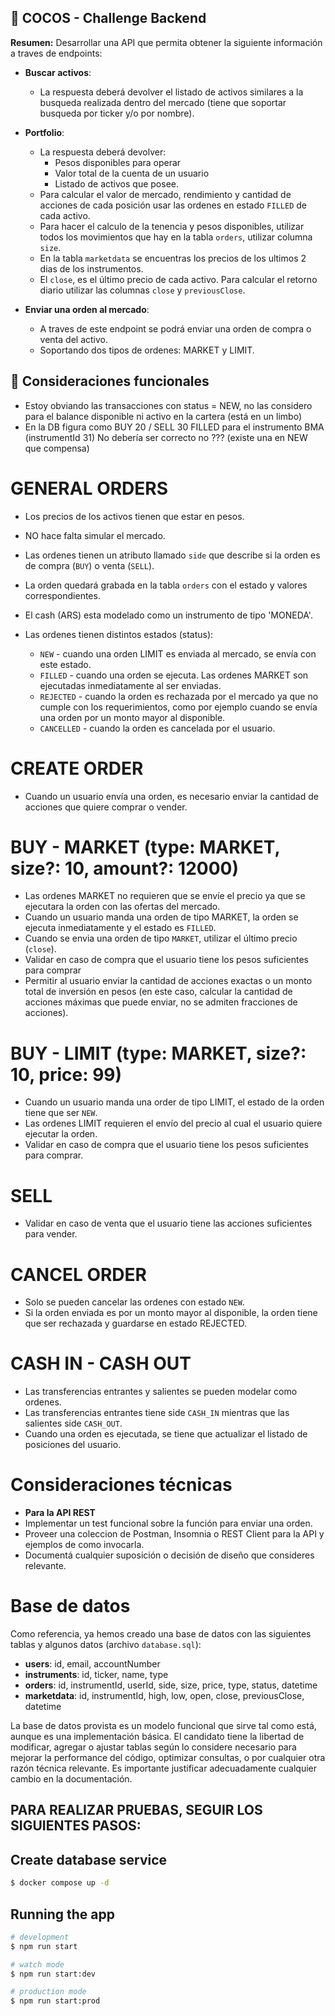 ## 📝 COCOS - Challenge Backend

**Resumen:**
Desarrollar una API que permita obtener la siguiente información a traves de endpoints:

- **Buscar activos**:
  - La respuesta deberá devolver el listado de activos similares a la busqueda realizada dentro del mercado (tiene que soportar busqueda por ticker y/o por nombre).

- **Portfolio**:
  - La respuesta deberá devolver:
      - Pesos disponibles para operar
      - Valor total de la cuenta de un usuario
      - Listado de activos que posee.
  - Para calcular el valor de mercado, rendimiento y cantidad de acciones de cada posición usar las ordenes en estado `FILLED` de cada activo.
  - Para hacer el calculo de la tenencia y pesos disponibles, utilizar todos los movimientos que hay en la tabla `orders`, utilizar columna `size`.
  - En la tabla `marketdata` se encuentras los precios de los ultimos 2 dias de los instrumentos. 
  - El `close`, es el último precio de cada activo. Para calcular el retorno diario utilizar las columnas `close` y `previousClose`.

- **Enviar una orden al mercado**:
  - A traves de este endpoint se podrá enviar una orden de compra o venta del activo.
  - Soportando dos tipos de ordenes: MARKET y LIMIT.


## 🔄 Consideraciones funcionales
- Estoy obviando las transacciones con status = NEW, no las considero para el balance disponible ni activo en la cartera (está en un limbo)
- En la DB figura como BUY 20 / SELL 30 FILLED para el instrumento BMA (instrumentId 31) No debería ser correcto no ??? (existe una en NEW que compensa)

# GENERAL ORDERS
- Los precios de los activos tienen que estar en pesos.
- NO hace falta simular el mercado.
- Las ordenes tienen un atributo llamado `side` que describe si la orden es de compra (`BUY`) o venta (`SELL`).
- La orden quedará grabada en la tabla `orders` con el estado y valores correspondientes.
- El cash (ARS) esta modelado como un instrumento de tipo 'MONEDA'.

- Las ordenes tienen distintos estados (status): 
    - `NEW` - cuando una orden LIMIT es enviada al mercado, se envía con este estado.
    - `FILLED` - cuando una orden se ejecuta. Las ordenes MARKET son ejecutadas inmediatamente al ser enviadas.
    - `REJECTED` - cuando la orden es rechazada por el mercado ya que no cumple con los requerimientos, como por ejemplo cuando se envía una orden por un monto mayor al disponible.
    - `CANCELLED` - cuando la orden es cancelada por el usuario.

# CREATE ORDER
  - Cuando un usuario envía una orden, es necesario enviar la cantidad de acciones que quiere comprar o vender.

  # BUY - MARKET (type: MARKET, size?: 10, amount?: 12000)
  - Las ordenes MARKET no requieren que se envíe el precio ya que se ejecutara la orden con las ofertas del mercado.
  - Cuando un usuario manda una orden de tipo MARKET, la orden se ejecuta inmediatamente y el estado es `FILLED`.
  - Cuando se envia una orden de tipo `MARKET`, utilizar el último precio (`close`).
  - Validar en caso de compra que el usuario tiene los pesos suficientes para comprar 
  - Permitir al usuario enviar la cantidad de acciones exactas o un monto total de inversión en pesos (en este caso, calcular la cantidad de acciones máximas que puede enviar, no se admiten fracciones de acciones).

  # BUY - LIMIT (type: MARKET, size?: 10, price: 99)
  - Cuando un usuario manda una order de tipo LIMIT, el estado de la orden tiene que ser `NEW`.
  - Las ordenes LIMIT requieren el envío del precio al cual el usuario quiere ejecutar la orden.
  - Validar en caso de compra que el usuario tiene los pesos suficientes para comprar.

  # SELL
  - Validar en caso de venta que el usuario tiene las acciones suficientes para vender.

  # CANCEL ORDER
  - Solo se pueden cancelar las ordenes con estado `NEW`.
  - Si la orden enviada es por un monto mayor al disponible, la orden tiene que ser rechazada y guardarse en estado REJECTED.

  # CASH IN - CASH OUT
  - Las transferencias entrantes y salientes se pueden modelar como ordenes. 
  - Las transferencias entrantes tiene side `CASH_IN` mientras que las salientes side `CASH_OUT`.
  - Cuando una orden es ejecutada, se tiene que actualizar el listado de posiciones del usuario.

# Consideraciones técnicas
- **Para la API REST**
- Implementar un test funcional sobre la función para enviar una orden.
- Proveer una coleccion de Postman, Insomnia o REST Client para la API y ejemplos de como invocarla.
- Documentá cualquier suposición o decisión de diseño que consideres relevante.

# Base de datos
Como referencia, ya hemos creado una base de datos con las siguientes tablas y algunos datos (archivo `database.sql`):
- **users**: id, email, accountNumber
- **instruments**: id, ticker, name, type
- **orders**: id, instrumentId, userId, side, size, price, type, status, datetime
- **marketdata**: id, instrumentId, high, low, open, close, previousClose, datetime

La base de datos provista es un modelo funcional que sirve tal como está, aunque es una implementación básica. El candidato tiene la libertad de modificar, agregar o ajustar tablas según lo considere necesario para mejorar la performance del código, optimizar consultas, o por cualquier otra razón técnica relevante. Es importante justificar adecuadamente cualquier cambio en la documentación.

## PARA REALIZAR PRUEBAS, SEGUIR LOS SIGUIENTES PASOS:

## Create database service

```bash
$ docker compose up -d
```

## Running the app

```bash
# development
$ npm run start

# watch mode
$ npm run start:dev

# production mode
$ npm run start:prod
```